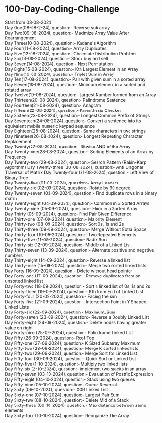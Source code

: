 # 100-Day-Coding-Challenge

Start from 08-08-2024<br>
Day One(08-08-2-24), question:- Reverse sub array<br>
Day Two(09-08-2024), question:- Maximize Array Value After Rearrangement<br>
Day Three(10-08-2024), question:- Kadane's Algorithm<br>
Day Four(11-08-2024), question:- Array Duplicates<br>
Day Five(12-08-2024), question:- Chocolate Distribution Problem<br>
Day Six(13-08-2024), question:- Stock buy and sell<br>
Day Seven(14-08-2024), question:- Next Permutation<br>
Day Eight(15-08-2024), question:- Kth Largest Element in an Array<br>
Day Nine(16-08-2024), question:- Triplet Sum in Array<br>
Day Ten(17-08-2024), question:- Pair with given sum in a sorted array<br>
Day Eleven(18-08-2024), question:- Minimum element in a sorted and rotated array<br>
Day Twelve(19-08-2024), question:- Largest Number formed from an Array<br>
Day Thirteen(20-08-2024), question:- Palindrome Sentence<br>
Day Fourteen(21-08-2024), question:- Anagram<br>
Day Fifteen(22-08-2024), question:- Parenthesis Checker<br>
Day Sixteen(23-08-2024), question:- Longest Common Prefix of Strings<br>
Day Seventeen(24-08-2024), question:- Convert a sentence into its equivalent mobile numeric keypad sequence<br>
Day Eighteen(25-08-2024), question:- Same characters in two strings<br>
Day Nineteen(26-08-2024), question:- Longest Repeating Character Replacement<br>
Day Twenty(27-08-2024), question:- Bitwise AND of the Array<br>
Day Twenty-one(28-08-2024), question:- Sorting Elements of an Array by Frequency<br>
Day Twenty-two (29-08-2024), question:- Search Pattern (Rabin-Karp Algorithm)
Day Twenty-three (30-08-2024), question:- Anti Diagonal Traversal of Matrix
Day Twenty-four (31-08-2024), question:- Left View of Binary Tree<br>
Day Twenty-five (01-09-2024), question:- Array Leaders<br>
Day Twenty-six (02-09-2024), question:- Rotate by 90 degree<br>
Day Twenty-seven (03-09-2024), question:- Find duplicate rows in a binary matrix<br>
Day Twenty-eight (04-09-2024), question:- Common in 3 Sorted Arrays <br>
Day Twenty-nine (05-09-2024), question:- Floor in a Sorted Array <br>
Day Thirty (06-09-2024), question:- Find Pair Given Difference <br>
Day Thirty-one (07-09-2024), question:-  Majority Element<br>
Day Thirty-two (08-09-2024), question:- Sort 0s, 1s and 2s<br>
Day Thirty-three (09-09-2024), question:-  Merge Without Extra Space<br>
Day Thirty-four (10-09-2024), question:- Two Repeated Elements <br>
Day Thirty-five (11-09-2024), question:- Radix Sort <br>
Day Thirty-six (12-09-2024), question:- Middle of a Linked List <br>
Day Thirty-seven (13-09-2024), question:- Alternate positive and negative numbers <br>
Day Thirty-eight (14-09-2024), question:- Reverse a linked list <br>
Day Thirty-nine (15-09-2024), question:- Merge two sorted linked lists <br>
Day Forty (16-09-2024), question:- Delete without head pointer <br>
Day Forty-one (17-09-2024), question:- Remove duplicates from an unsorted linked list <br>
Day Forty-two (18-09-2024), question:- Sort a linked list of 0s, 1s and 2s <br>
Day Forty-three (19-09-2024), question:- Kth from End of Linked List <br>
Day Forty-four (20-09-2024), question:- Facing the sun <br>
Day Forty-five (21-09-2024), question:- Intersection Point in Y Shaped Linked Lists <br>
Day Forty-six (22-09-2024), question:- Maximum_Sum <br>
Day Forty-seven (23-09-2024), question:- Reverse a Doubly Linked List <br>
Day Forty-eight (24-09-2024), question:- Delete nodes having greater value on right <br>
Day Forty-nine (25-09-2024), question:- Palindrome Linked List <br>
Day Fifty (26-09-2024), question:- Roof Top <br>
Day Fifty-one (27-09-2024), question:- K Sized Subarray Maximum <br>
Day Fifty-two (28-09-2024), question:- Merge K sorted linked lists <br>
Day Fifty-two (29-09-2024), question:- Merge Sort for Linked List <br>
Day Fifty-four (30-09-2024), question:- Quick Sort on Linked List <br>
Day Fifty-five (1-10-2024), question:- Multiply two linked lists <br>
Day Fifty-six (2-10-2024), question:- Implement two stacks in an array <br>
Day Fifty-seven (03-10-2024), question:- Evaluation of Postfix Expression <br>
Day Fifty-eight (04-10-2024), question:- Stack using two queues <br>
Day Fifty-nine (05-10-2024), question:- Queue Reversal <br>
Day Sixty (06-10-2024), question:- XOR Linked List <br>
Day Sixty-one (07-10-2024), question:- Largest Pair Sum <br>
Day Sixty-two (08-10-2024), question:- Delete Mid of a Stack <br>
Day Sixty-three (09-10-2024), question:- Max distance between same elements <br>
Day Sixty-four (10-10-2024), question:- Reorganize The Array <br>